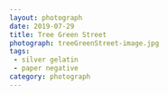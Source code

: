 ```yaml
---
layout: photograph
date: 2019-07-29
title: Tree Green Street
photograph: treeGreenStreet-image.jpg
tags: 
 - silver gelatin
 - paper negative
category: photograph
---
```




